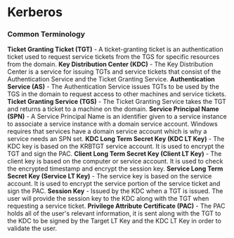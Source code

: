 # Kerberos

### Common Terminology  

<B>Ticket Granting Ticket (TGT)</B> - A ticket-granting ticket is an authentication ticket used to request service tickets from the TGS for specific resources from the domain.
<B>Key Distribution Center (KDC)</B> - The Key Distribution Center is a service for issuing TGTs and service tickets that consist of the Authentication Service and the Ticket Granting Service.
<B>Authentication Service (AS)</B> - The Authentication Service issues TGTs to be used by the TGS in the domain to request access to other machines and service tickets.
<B>Ticket Granting Service (TGS)</B> - The Ticket Granting Service takes the TGT and returns a ticket to a machine on the domain.
<B>Service Principal Name (SPN)</B> - A Service Principal Name is an identifier given to a service instance to associate a service instance with a domain service account. Windows requires that services have a domain service account which is why a service needs an SPN set.
<B>KDC Long Term Secret Key (KDC LT Key)</B> - The KDC key is based on the KRBTGT service account. It is used to encrypt the TGT and sign the PAC.
<B>Client Long Term Secret Key (Client LT Key)</B> - The client key is based on the computer or service account. It is used to check the encrypted timestamp and encrypt the session key.
<B>Service Long Term Secret Key (Service LT Key)</B> - The service key is based on the service account. It is used to encrypt the service portion of the service ticket and sign the PAC.
<B>Session Key</B> - Issued by the KDC when a TGT is issued. The user will provide the session key to the KDC along with the TGT when requesting a service ticket.
<B>Privilege Attribute Certificate (PAC)</B> - The PAC holds all of the user's relevant information, it is sent along with the TGT to the KDC to be signed by the Target LT Key and the KDC LT Key in order to validate the user.
